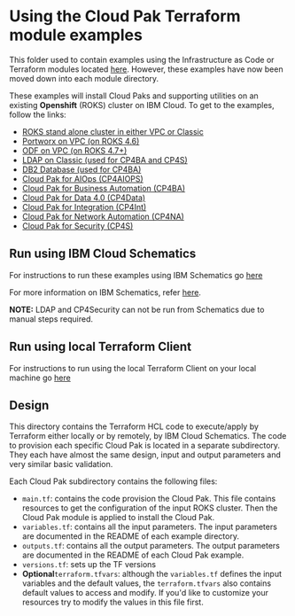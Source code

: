 # Using the Cloud Pak Terraform module examples

This folder used to contain examples using the Infrastructure as Code or Terraform modules located [here](../modules).  However, these examples have now been moved down into each module directory. 

These examples will install Cloud Paks and supporting utilities on an existing **Openshift** (ROKS) cluster on IBM Cloud. To get to the examples, follow the links:

- [ROKS stand alone cluster in either VPC or Classic](../modules/roks/examples)
- [Portworx on VPC (on ROKS 4.6)](../modules/portworx/example/README.md)
- [ODF on VPC (on ROKS 4.7+)](../modules/odf/example/)
- [LDAP on Classic (used for CP4BA and CP4S)](../modules/ldap/example/)
- [DB2 Database (used for CP4BA)](../modules/Db2/example)
- [Cloud Pak for AIOps (CP4AIOPS)](../modules/cp4aiops/examples/)
- [Cloud Pak for Business Automation (CP4BA)](../modules/cp4ba/example/)
- [Cloud Pak for Data 4.0 (CP4Data)](../modules/cp4d_4.0/example/)
- [Cloud Pak for Integration (CP4Int)](../modules/cp4i/examples/)
- [Cloud Pak for Network Automation (CP4NA)](../modules/cp4na/example/)
- [Cloud Pak for Security (CP4S)](../modules/cp4s/examples/)

## Run using IBM Cloud Schematics

For instructions to run these examples using IBM Schematics go [here](../Using_Schematics.md)

For more information on IBM Schematics, refer [here](https://cloud.ibm.com/docs/schematics?topic=schematics-get-started-terraform).

**NOTE:** LDAP and CP4Security can not be run from Schematics due to manual steps required.

## Run using local Terraform Client

For instructions to run using the local Terraform Client on your local machine go [here](../Using_Terraform.md)

## Design

This directory contains the Terraform HCL code to execute/apply by Terraform either locally or by remotely, by IBM Cloud Schematics. The code to provision each specific Cloud Pak is located in a separate subdirectory. They each have almost the same design, input and output parameters and very similar basic validation.

Each Cloud Pak subdirectory contains the following files:

- `main.tf`: contains the code provision the Cloud Pak. This file contains resources to get the configuration of the input ROKS cluster. Then the Cloud Pak module is applied to install the Cloud Pak.
- `variables.tf`: contains all the input parameters. The input parameters are documented in the README of each example directory.
- `outputs.tf`: contains all the output parameters. The output parameters are documented in the README of each Cloud Pak example.
- `versions.tf`: sets up the TF versions
- **Optional**`terraform.tfvars`: although the `variables.tf` defines the input variables and the default values, the `terraform.tfvars` also contains default values to access and modify. If you'd like to customize your resources try to modify the values in this file first.


